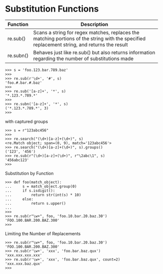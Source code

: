 # Substitution Functions

|Function	| Description|
|-----------|-------------|
|re.sub()	|Scans a string for regex matches, replaces the matching portions of the string with the specified replacement string, and returns the result|
|re.subn()	|Behaves just like re.sub() but also returns information regarding the number of substitutions made|


```
>>> s = 'foo.123.bar.789.baz'
>>>
>>> re.sub(r'\d+', '#', s)
'foo.#.bar.#.baz'
>>>
>>> re.sub('[a-z]+', '*', s)
'*.123.*.789.*'
>>>
>>> re.subn('[a-z]+', '*', s)
('*.123.*.789.*', 3)
>>>
```

with captured groups

```
>>> s = r"123abc456"
>>>
>>> re.search("(\d+)[a-z]+(\d+)", s)
<re.Match object; span=(0, 9), match='123abc456'>
>>> re.search("(\d+)[a-z]+(\d+)", s).groups()
('123', '456')
>>> re.sub(r"(\d+)[a-z]+(\d+)", r"\2abc\1", s)
'456abc123'
>>>
```

Substitution by Function

```
>>> def foo(match_object):
...     s = match_object.group(0)
...     if s.isdigit():
...         return str(int(s) * 10)
...     else:
...         return s.upper()
...
>>>
>>> re.sub(r"\w+", foo, 'foo.10.bar.20.baz.30')
'FOO.100.BAR.200.BAZ.300'
>>>
```

Limiting the Number of Replacements

```
>>> re.sub(r"\w+", foo, 'foo.10.bar.20.baz.30')
'FOO.100.BAR.200.BAZ.300'
>>> re.sub(r'\w+', 'xxx', 'foo.bar.baz.qux')
'xxx.xxx.xxx.xxx'
>>> re.sub(r'\w+', 'xxx', 'foo.bar.baz.qux', count=2)
'xxx.xxx.baz.qux'
>>>
```
